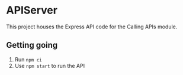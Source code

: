 # APIServer

This project houses the Express API code for the Calling APIs module.

## Getting going
1. Run `npm ci`
2. Use `npm start` to run the API
